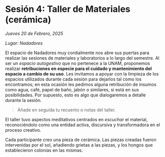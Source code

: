 # Sesión 4: Taller de Materiales (cerámica)

_Jueves 20 de Febrero, 2025_

_Lugar: Nadadores_

El espacio de Nadadores muy cordialmente nos abre sus puertas para realizar las sesiones de materiales y laboratorios a lo largo del semestre.
Al ser un _espacio autogestivo_ que no pertenece a la UNAM, proponemos realizar **retribuciones en especie para el cuidado y mantenimiento del espacio a cambio de su uso**.
Les invitamos a apoyar con la limpieza de los espacios utilizados durante cada sesión para dejarlos tal como los encontramos;
en esta ocasión les pedimos alguna retribución de insumos como agua, café, papel de baño, jabón o similares, si está en sus posibilidades.
Por supuesto, esto es algo que dialogaremos a detalle durante la sesión.

> Añade en seguida tu recuento o notas del taller.

El taller tuvo aspectos meditativos centrados en _escuchar_ el material, reconociéndolo como una entidad activa, discursiva y transformadora en el proceso creativo.

Cada participante creo una pieza de cerámica. Las piezas creadas fueron intervenidas por el sol, añadiendo grietas a las piezas, y los hongos que establecieron colonias en las mismas.
